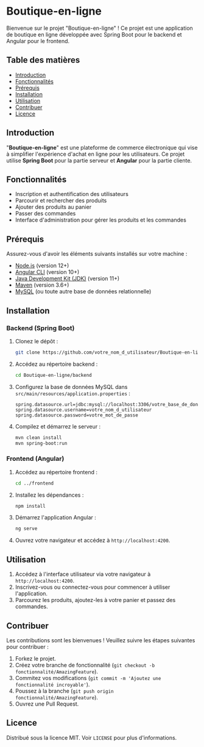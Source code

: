 # Boutique-en-ligne

Bienvenue sur le projet "Boutique-en-ligne" ! Ce projet est une application de boutique en ligne développée avec Spring Boot pour le backend et Angular pour le frontend.

## Table des matières

- [Introduction](#introduction)
- [Fonctionnalités](#fonctionnalités)
- [Prérequis](#prérequis)
- [Installation](#installation)
- [Utilisation](#utilisation)
- [Contribuer](#contribuer)
- [Licence](#licence)

## Introduction

"**Boutique-en-ligne**" est une plateforme de commerce électronique qui vise à simplifier l'expérience d'achat en ligne pour les utilisateurs. Ce projet utilise **Spring Boot** pour la partie serveur et **Angular** pour la partie cliente.

## Fonctionnalités

- Inscription et authentification des utilisateurs
- Parcourir et rechercher des produits
- Ajouter des produits au panier
- Passer des commandes
- Interface d'administration pour gérer les produits et les commandes

## Prérequis

Assurez-vous d'avoir les éléments suivants installés sur votre machine :

- [Node.js](https://nodejs.org/) (version 12+)
- [Angular CLI](https://angular.io/cli) (version 10+)
- [Java Development Kit (JDK)](https://www.oracle.com/java/technologies/javase-jdk11-downloads.html) (version 11+)
- [Maven](https://maven.apache.org/) (version 3.6+)
- [MySQL](https://www.mysql.com/) (ou toute autre base de données relationnelle)

## Installation

### Backend (Spring Boot)

1. Clonez le dépôt :

    ```bash
    git clone https://github.com/votre_nom_d_utilisateur/Boutique-en-ligne.git
    ```

2. Accédez au répertoire backend :

    ```bash
    cd Boutique-en-ligne/backend
    ```

3. Configurez la base de données MySQL dans `src/main/resources/application.properties` :

    ```properties
    spring.datasource.url=jdbc:mysql://localhost:3306/votre_base_de_données
    spring.datasource.username=votre_nom_d_utilisateur
    spring.datasource.password=votre_mot_de_passe
    ```

4. Compilez et démarrez le serveur :

    ```bash
    mvn clean install
    mvn spring-boot:run
    ```

### Frontend (Angular)

1. Accédez au répertoire frontend :

    ```bash
    cd ../frontend
    ```

2. Installez les dépendances :

    ```bash
    npm install
    ```

3. Démarrez l'application Angular :

    ```bash
    ng serve
    ```

4. Ouvrez votre navigateur et accédez à `http://localhost:4200`.

## Utilisation

1. Accédez à l'interface utilisateur via votre navigateur à `http://localhost:4200`.
2. Inscrivez-vous ou connectez-vous pour commencer à utiliser l'application.
3. Parcourez les produits, ajoutez-les à votre panier et passez des commandes.

## Contribuer

Les contributions sont les bienvenues ! Veuillez suivre les étapes suivantes pour contribuer :

1. Forkez le projet.
2. Créez votre branche de fonctionnalité (`git checkout -b fonctionnalité/AmazingFeature`).
3. Commitez vos modifications (`git commit -m 'Ajoutez une fonctionnalité incroyable'`).
4. Poussez à la branche (`git push origin fonctionnalité/AmazingFeature`).
5. Ouvrez une Pull Request.

## Licence

Distribué sous la licence MIT. Voir `LICENSE` pour plus d'informations.
